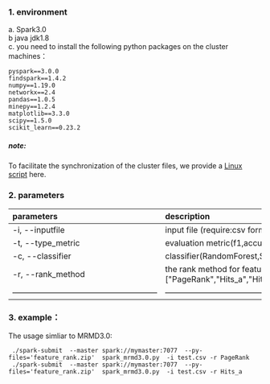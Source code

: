 ### 1. environment 
a. Spark3.0  
b  java jdk1.8  
c. you need to install the following python packages on the cluster machines：

  ```
  pyspark==3.0.0  
  findspark==1.4.2  
  numpy==1.19.0  
  networkx==2.4  
  pandas==1.0.5  
  minepy==1.2.4  
  matplotlib==3.3.0  
  scipy==1.5.0  
  scikit_learn==0.23.2  
  ```
##### note:
To facilitate the synchronization of the cluster files, we provide a [Linux script]() here.

### 2. parameters
 |parameters|description|
|:-|:-|  
|-i, --inputfile|input file (require:csv format)|   
|-t, --type_metric|evaluation metric(f1,accuracy,precision,recall,auc), default=f1 |   
|-c, --classifier|classifier(RandomForest,SVM,Bayes) default="RandomForest"|   
|-r, --rank_method|the rank method for features,choices=["PageRank","Hits_a","Hits_h","LeaderRank","TrustRank"],default="PageRank"|   
|——————————————————|————————————————| 

### 3. example：
The usage simliar to MRMD3.0:
```
 ./spark-submit  --master spark://mymaster:7077  --py-files='feature_rank.zip'  spark_mrmd3.0.py  -i test.csv -r PageRank
 ./spark-submit  --master spark://mymaster:7077  --py-files='feature_rank.zip'  spark_mrmd3.0.py  -i test.csv -r Hits_a
```
